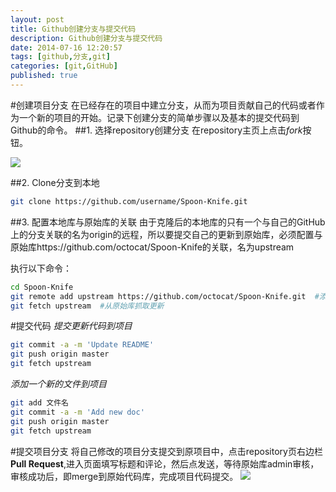 ```yaml
---
layout: post
title: Github创建分支与提交代码
description: Github创建分支与提交代码
date: 2014-07-16 12:20:57
tags: [github,分支,git]
categories: [git,GitHub]
published: true
---
```

#创建项目分支
在已经存在的项目中建立分支，从而为项目贡献自己的代码或者作为一个新的项目的开始。记录下创建分支的简单步骤以及基本的提交代码到Github的命令。
##1. 选择repository创建分支
在repository主页上点击*fork*按钮。

![](../../../../img/1406171234.jpg)

##2. Clone分支到本地

```Bash
git clone https://github.com/username/Spoon-Knife.git
```

##3. 配置本地库与原始库的关联
由于克隆后的本地库的只有一个与自己的GitHub上的分支关联的名为origin的远程，所以要提交自己的更新到原始库，必须配置与原始库https://github.com/octocat/Spoon-Knife的关联，名为upstream

执行以下命令：

```Bash
cd Spoon-Knife
git remote add upstream https://github.com/octocat/Spoon-Knife.git	#添加名为upstream的原始库关联
git fetch upstream	#从原始库抓取更新
```

#提交代码
*提交更新代码到项目*

```Bash
git commit -a -m 'Update README'
git push origin master
git fetch upstream
```

*添加一个新的文件到项目*

```Bash
git add 文件名 
git commit -a -m 'Add new doc'
git push origin master
git fetch upstream
```

#提交项目分支
将自己修改的项目分支提交到原项目中，点击repository页右边栏**Pull Request**,进入页面填写标题和评论，然后点发送，等待原始库admin审核，审核成功后，即merge到原始代码库，完成项目代码提交。
![](../../../../img/1406171348.jpg)